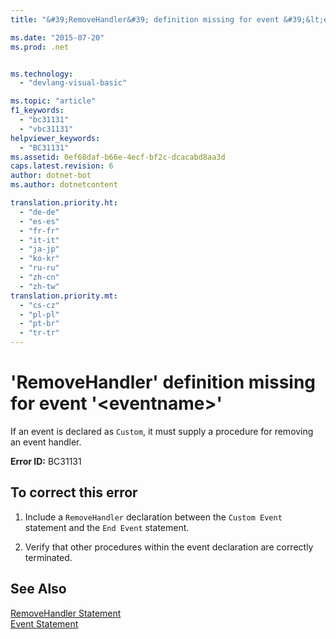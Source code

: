 ```yaml
---
title: "&#39;RemoveHandler&#39; definition missing for event &#39;&lt;eventname&gt;&#39;"

ms.date: "2015-07-20"
ms.prod: .net


ms.technology: 
  - "devlang-visual-basic"

ms.topic: "article"
f1_keywords: 
  - "bc31131"
  - "vbc31131"
helpviewer_keywords: 
  - "BC31131"
ms.assetid: 0ef68daf-b66e-4ecf-bf2c-dcacabd8aa3d
caps.latest.revision: 6
author: dotnet-bot
ms.author: dotnetcontent

translation.priority.ht: 
  - "de-de"
  - "es-es"
  - "fr-fr"
  - "it-it"
  - "ja-jp"
  - "ko-kr"
  - "ru-ru"
  - "zh-cn"
  - "zh-tw"
translation.priority.mt: 
  - "cs-cz"
  - "pl-pl"
  - "pt-br"
  - "tr-tr"
---
```

# &#39;RemoveHandler&#39; definition missing for event &#39;&lt;eventname&gt;&#39;
If an event is declared as `Custom`, it must supply a procedure for removing an event handler.  
  
 **Error ID:** BC31131  
  
## To correct this error  
  
1.  Include a `RemoveHandler` declaration between the `Custom Event` statement and the `End Event` statement.  
  
2.  Verify that other procedures within the event declaration are correctly terminated.  
  
## See Also  
 [RemoveHandler Statement](../../visual-basic/language-reference/statements/removehandler-statement.md)   
 [Event Statement](../../visual-basic/language-reference/statements/event-statement.md)
